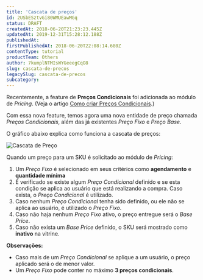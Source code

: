 ```yaml
---
title: 'Cascata de preços'
id: 2USbESztvGi80WMUEawMGq
status: DRAFT
createdAt: 2018-06-20T21:23:23.445Z
updatedAt: 2019-12-31T15:28:12.188Z
publishedAt: 
firstPublishedAt: 2018-06-20T22:08:14.680Z
contentType: tutorial
productTeam: Others
author: 7kumplNTMIsWYGeeegCqO8
slug: cascata-de-precos
legacySlug: cascata-de-precos
subcategory: 
---
```


Recentemente, a feature de **Preços Condicionais** foi adicionada ao módulo de *Pricing*. (Veja o artigo [Como criar Preços Condicionais](/pt/tutorial/como-criar-precos-condicionais).)

Com essa nova feature, temos agora uma nova entidade de preço chamada *Preços Condicionais*, além das já existentes *Preço Fixo* e *Preço Base*.

O gráfico abaixo explica como funciona a cascata de preços:

![Cascata de Preço](//images.ctfassets.net/alneenqid6w5/4Dh0ulBDFCEs8WuuigSsoY/3cfeccdf7b8d690a026533fbcbc699b0/cascataPreco.png)

Quando um preço para um SKU é solicitado ao módulo de *Pricing*:
1. Um *Preço Fixo* é selecionado em seus critérios como **agendamento** e **quantidade mínima**
2. É verificado se existe algum *Preço Condicional* definido e se esta condição se aplica ao usuário que está realizando a compra. Caso exista, o *Preço Condicional* é utilizado.
3. Caso nenhum *Preço Condicional* tenha sido definido, ou ele não se aplica ao usuário, é utilizado o *Preço Fixo*.
4. Caso não haja nenhum *Preço Fixo* ativo, o preço entregue será o *Base Price*.
5. Caso não exista um *Base Price* definido, o SKU será mostrado como **inativo** na vitrine.

**Observações:**
* Caso mais de um *Preço Condicional* se aplique a um usuário, o preço aplicado será o de menor valor.
* Um *Preço Fixo* pode conter no máximo **3 preços condicionais**.

